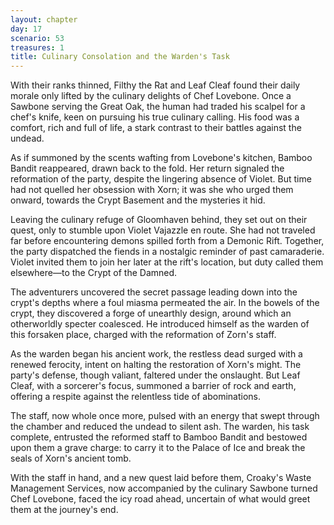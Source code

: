 ```yaml
---
layout: chapter
day: 17
scenario: 53
treasures: 1
title: Culinary Consolation and the Warden's Task
---
```


With their ranks thinned, Filthy the Rat and Leaf Cleaf
found their daily morale only lifted by the culinary delights of Chef Lovebone.
Once a Sawbone serving the Great Oak, the human had traded his scalpel for a chef's knife,
keen on pursuing his true culinary calling. His food was a comfort, rich and full of life,
a stark contrast to their battles against the undead.

As if summoned by the scents wafting from Lovebone's kitchen, Bamboo Bandit reappeared,
drawn back to the fold. Her return signaled the reformation of the party, despite the
lingering absence of Violet. But time had not quelled her obsession with Xorn; it was
she who urged them onward, towards the Crypt Basement and the mysteries it hid.

Leaving the culinary refuge of Gloomhaven behind, they set out on their quest, only to
stumble upon Violet Vajazzle en route. She had not traveled far before encountering demons
spilled forth from a Demonic Rift. Together, the party dispatched the fiends in a nostalgic
reminder of past camaraderie. Violet invited them to join her later at the rift's location,
but duty called them elsewhere—to the Crypt of the Damned.

The adventurers uncovered the secret passage leading down into the crypt's depths where a
foul miasma permeated the air. In the bowels of the crypt, they discovered a forge of
unearthly design, around which an otherworldly specter coalesced. He introduced himself as
the warden of this forsaken place, charged with the reformation of Zorn's staff.

As the warden began his ancient work, the restless dead surged with a renewed ferocity,
intent on halting the restoration of Xorn's might. The party's defense, though valiant,
faltered under the onslaught. But Leaf Cleaf, with a sorcerer's focus, summoned a barrier
of rock and earth, offering a respite against the relentless tide of abominations.

The staff, now whole once more, pulsed with an energy that swept through the chamber and
reduced the undead to silent ash. The warden, his task complete, entrusted the reformed
staff to Bamboo Bandit and bestowed upon them a grave charge: to carry it to the Palace
of Ice and break the seals of Xorn's ancient tomb.

With the staff in hand, and a new quest laid before them, Croaky's Waste Management
Services, now accompanied by the culinary Sawbone turned Chef Lovebone, faced the icy
road ahead, uncertain of what would greet them at the journey's end.

